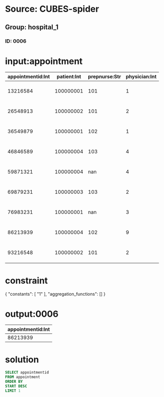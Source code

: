# Source: CUBES-spider
## Group: hospital_1
### ID: 0006

# input:appointment

| appointmentid:Int | patient:Int | prepnurse:Str | physician:Int | start:Str | end:Str | examinationroom:Str |
|---|---|---|---|---|---|---|
| 13216584 | 100000001 | 101 | 1 | 2008-04-24 10:00 | 2008-04-24 11:00 | A |
| 26548913 | 100000002 | 101 | 2 | 2008-04-24 10:00 | 2008-04-24 11:00 | B |
| 36549879 | 100000001 | 102 | 1 | 2008-04-25 10:00 | 2008-04-25 11:00 | A |
| 46846589 | 100000004 | 103 | 4 | 2008-04-25 10:00 | 2008-04-25 11:00 | B |
| 59871321 | 100000004 | nan | 4 | 2008-04-26 10:00 | 2008-04-26 11:00 | C |
| 69879231 | 100000003 | 103 | 2 | 2008-04-26 11:00 | 2008-04-26 12:00 | C |
| 76983231 | 100000001 | nan | 3 | 2008-04-26 12:00 | 2008-04-26 13:00 | C |
| 86213939 | 100000004 | 102 | 9 | 2008-04-27 10:00 | 2008-04-21 11:00 | A |
| 93216548 | 100000002 | 101 | 2 | 2008-04-27 10:00 | 2008-04-27 11:00 | B |

# constraint

{
  "constants": [
    "1"
  ],
  "aggregation_functions": []
}

# output:0006

| appointmentid:Int |
|---|
| 86213939 |

# solution

```sql
SELECT appointmentid
FROM appointment
ORDER BY
START DESC
LIMIT 1
```
